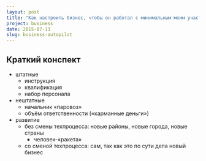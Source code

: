 ```yaml
---
layout: post
title: "Как настроить бизнес, чтобы он работал с минимальным моим участием"
project: business
date: 2015-07-13
slug: business-autopilot
---
```



## Краткий конспект

- штатные
  - инструкция
  - квалификация
  - набор персонала
- нештатные
  - начальник «паровоз»
  - объём ответственности («карманные деньги»)
- развитие
  - без смены техпроцесса: новые районы, новые города, новые страны
    - человек-«ракета»
  - со сменой техпроцесса: сам, так как это по сути дела новый бизнес

